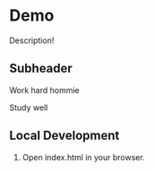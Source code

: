 # Demo

Description!

## Subheader

Work hard hommie

Study well

## Local Development

1. Open index.html in your browser.